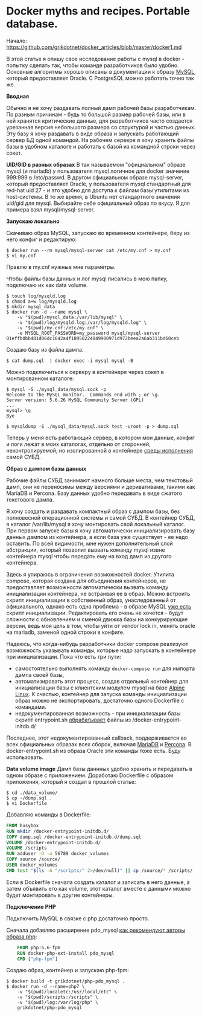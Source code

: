 Docker myths and recipes. Portable database.
========

Начало: https://github.com/grikdotnet/docker_articles/blob/master/docker1.md

В этой статье я опишу свое исследование работы с mysql в docker - попытку сделать так, чтобы команде разработчиков было удобно.
Основные алгоритмы хорошо описаны в документации к образу [MySQL](https://hub.docker.com/r/mysql/mysql-server/), который предоставляет Oracle.
С PostgreSQL можно работать точно так же.

**Вводная**

Обычно я не хочу раздавать полный дамп рабочей базы разработчикам.
По разным причинам - будь то большой размер рабочей базы, или в ней хранятся критические данные, для разработчиков часто создается урезанная версия небольшого размера со структурой и частью данных.
Эту базу я хочу раздавать в виде образа и запускать работающий сервер БД одной командой.
На рабочем сервере я хочу хранить файлы базы в удобном каталоге и работать с базой из командной строки через сокет.

**UID/GID в разных образах**
В так называемом "официальном" образе mysql (и mariadb) у пользователя mysql логичное для docker значение 999:999 в /etc/passwd. В другом официальном образе mysql-server, который предоставляет Oracle, у пользователя mysql стандартный для red-hat uid 27 - и это удобно для доступа к файлам базы утилитами из host-системы. В то же время, в Ubuntu нет стандартного значения uid/gid для mysql.
Выбирайте себе официальный образ по вкусу. Я для примера взял mysql/mysql-server.

**Запускаю локально**

Скачиваю образ MySQL, запускаю во временном контейнере, беру из него конфиг и редактирую:
```console
$ docker run --rm mysql/mysql-server cat /etc/my.cnf > my.cnf
$ vi my.cnf
```
Правлю в my.cnf нужные мне параметры.

Чтобы файлы базы данных и лог mysql писались в мою папку, подключаю их как data volume.

```console
$ touch log/mysqld.log
$ chmod a+w log/mysqld.log
$ mkdir mysql_data
$ docker run -d --name mysql \
	-v "$(pwd)/mysql_data:/var/lib/mysql" \
    -v "$(pwd)/log/mysqld.log:/var/log/mysqld.log" \
    -v "$(pwd)/my.cnf:/etc/my.cnf" \
    -e MYSQL_ROOT_PASSWORD=my_password mysql/mysql-server
01effb0bb481d06dc1642a4f18950224049900971d972beea2a6ab311bd60ceb
```
Создаю базу из файла дампа.
```
$ cat dump.sql  | docker exec -i mysql mysql -B
```
Можно подключиться к серверу в контейнере через сокет в монтированном каталоге:
```
$ mysql -S ./mysql_data/mysql.sock -p
Welcome to the MySQL monitor.  Commands end with ; or \g.
Server version: 5.6.26 MySQL Community Server (GPL)
...
mysql> \q
Bye

$ mysqldump -S ./mysql_data/mysql.sock test -uroot -p > dump.sql
```

Теперь у меня есть работающий сервер, в котором мои данные, конфиг и логи лежат в моих каталогах, отдельно от сторонней, неконтролируемой, но изолированной в контейнере [среды исполнения](https://ru.wikipedia.org/wiki/Среда_выполнения) самой СУБД.

**Образ с дампом базы данных**

Рабочие файлы СУБД занимают намного больше места, чем текстовый дамп, они не переносимы между версиями и деривативами, такими как MariaDB и Percona. Базу данных удобно передавать в виде сжатого текстового дампа. 

Я хочу создать и раздавать компактный образ с дампом базы, без полновесной операционной системы и самой СУБД.
В контейнер СУБД, в каталог /var/lib/mysql я хочу монтировать свой локальный каталог.
При первом запуске базы я хочу автоматически инициализировать базу данных дампом из контейнера, а если база уже существует - ее надо оставить.
По всей видимости, мне нужен дополнительный слой абстракции, который позволит вызвать команду mysql извне контейнера mysql чтобы передать ему на вход дамп из другого контейнера.

Здесь я упираюсь в ограничения возможностей docker. Утилита compose, которая создана для объединения контейнеров, не предоставляет возможности автоматически вызвать команду инициализации контейнера, не встраивая ее в образ. Можно встроить скрипт инициализации в собственный образ, унаследованный от официального, однако есть одна проблема - в образе MySQL [уже есть](https://github.com/docker-library/mysql/blob/master/5.6/docker-entrypoint.sh) скрипт инициализации. Редактировать его очень не хочется - будут сложности с обновлением и сменой движка базы на конкурирующие версии, ведь моя цель в том, чтобы уйти от vendor lock in, менять oracle на mariadb, заменой одной строки в конфиге.

Надеюсь, что когда-нибудь разработчики docker compose реализуют возможность указывать команды, которые надо запускать в контейнере при инициализации. Пока что есть три пути: 
* самостоятельно выполнять команду `docker-compose run` для импорта дампа своей базы, 
* автоматизировать этот процесс, создав отдельный контейнер для инициализации базы с клиентским модулем mysql на базе [Alpine Linux](https://hub.docker.com/_/alpine/). К счастью, контейнер для запуска команды инициализации образ можно не экспортировать, достаточно одного Dockerfile с командами.
* недокументированная возможность - при инициализации базы скрипт entrypoint.sh [обрабатывает](https://github.com/docker-library/mysql/blob/master/5.6/docker-entrypoint.sh#L79) файлы из /docker-entrypoint-initdb.d/

Последнее, этот недокументированный callback, поддерживается во всех официальных образах всех сборок, включая [MariaDB](https://github.com/docker-library/mariadb/blob/master/docker-entrypoint.sh#L79) и [Percona](https://github.com/docker-library/percona/blob/master/docker-entrypoint.sh#L79). В docker-entrypoint.sh из образа Oracle эти команды тоже есть. Буду использовать.

**Data volume image**
Дамп базы даннных удобно хранить и передавать в одном образе с приложением. Доработаю Dockerfile с образом приложения, который я создал в прошлой статье:

```console
$ cd ./data_volume/
$ cp ~/dump.sql .
$ vi Dockerfile
```
Добавляю команды в Dockerfile:
```Dockerfile
FROM busybox
RUN mkdir /docker-entrypoint-initdb.d/
COPY dump.sql /docker-entrypoint-initdb.d/dump.sql
VOLUME /docker-entrypoint-initdb.d/
VOLUME /scripts
RUN adduser -D -u 56789 docker_volumes
COPY source /source/
USER docker_volumes
CMD test "$(ls -A "/scripts/" 2>/dev/null)" || cp /source/* /scripts/
```

Если в Dockerfile сначала создать каталог и записать в него данные, а затем объявить его как volume, этот каталог вместе с данными можно будет монтировать в другие контейнеры.

**Подключение PHP**

Подключить MySQL в связке с php достаточно просто.

Сначала добавляю расширение pdo_mysql [как рекомендуют авторы образа php](https://github.com/docker-library/docs/blob/master/php/README.md):

```dockerfile
	FROM php:5.6-fpm
	RUN docker-php-ext-install pdo_mysql
	CMD ["php-fpm"]
```
Создаю образ, контейнер и запускаю php-fpm:
```console
$ docker build -t grikdotnet/php-pdo_mysql .
$ docker run -d --name=php7 \
	-v "$(pwd)/localetc:/usr/local/etc" \
	-v "$(pwd)/scripts:/scripts" \
	-v "$(pwd)/log:/var/log/php" \
	grikdotnet/php-pdo_mysql
```

